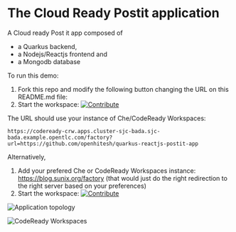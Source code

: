 # The Cloud Ready Postit application
A Cloud ready Post it app composed of
- a Quarkus backend,
- a Nodejs/Reactjs frontend and
- a Mongodb database


To run this demo:
1. Fork this repo and modify the following button changing the URL on this README.md file:
2. Start the workspace: [![Contribute](factory-contribute.svg)](https://codeready-crw.apps.cluster-sjc-bada.sjc-bada.example.opentlc.com/factory?url=https://github.com/openhitesh/quarkus-reactjs-postit-app)

The URL should use your instance of Che/CodeReady Workspaces:

```
https://codeready-crw.apps.cluster-sjc-bada.sjc-bada.example.opentlc.com/factory?url=https://github.com/openhitesh/quarkus-reactjs-postit-app
```

Alternatively,
1. Add your prefered Che or CodeReady Workspaces instance: https://blog.sunix.org/factory (that would just do the right redirection to the right server based on your preferences)
2. Start the workspace: [![Contribute](factory-contribute.svg)](https://codeready-crw.apps.cluster-sjc-bada.sjc-bada.example.opentlc.com/factory?url=https://github.com/openhitesh/quarkus-reactjs-postit-app)

![Application topology](topology.png "Application Topology")

![CodeReady Workspaces](codeready-workspaces-preview.png "CodeReady Workspaces")
